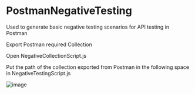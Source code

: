 # PostmanNegativeTesting
Used to generate basic negative testing scenarios for API testing in Postman

Export Postman required Collection

Open NegativeCollectionScript.js


Put the path of the collection exported from Postman in the following space in NegativeTestingScript.js

![image](https://user-images.githubusercontent.com/54957850/192234984-335ff773-a10c-40e2-bbc3-4a18dbc93fe6.png)
